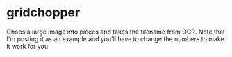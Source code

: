 # gridchopper
Chops a large image into pieces and takes the filename from OCR.  Note that I'm posting it as an example 
and you'll have to change the numbers to make it work for you.
